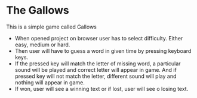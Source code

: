 #  The Gallows

This is a simple game called Gallows

* When opened project on browser user has to select difficulty. Either easy, medium or hard.
* Then user will have to guess a word in given time by pressing keyboard keys.
* If the pressed key will match the letter of missing word, a particular sound will be played and correct letter will appear in game. And if pressed key will not match the letter, different sound will play and nothing will appear in game. 
* If won, user will see a winning text or if lost, user will see o losing text. 
